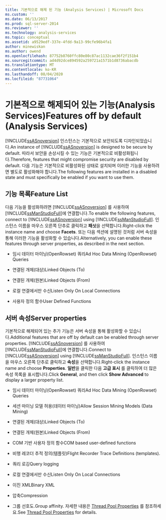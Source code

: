 ```yaml
---
title: 기본적으로 해제 된 기능 (Analysis Services) | Microsoft Docs
ms.custom: ''
ms.date: 06/13/2017
ms.prod: sql-server-2014
ms.reviewer: ''
ms.technology: analysis-services
ms.topic: conceptual
ms.assetid: a9529edf-337e-4fdd-9a13-99cfe96b4fa1
author: minewiskan
ms.author: owend
ms.openlocfilehash: 87752b8760ffc80e80c87ac1132cae36f2f151b4
ms.sourcegitcommit: ad4d92dce894592a259721a1571b1d8736abacdb
ms.translationtype: MT
ms.contentlocale: ko-KR
ms.lasthandoff: 08/04/2020
ms.locfileid: "87731064"
---
```

# <a name="features-off-by-default-analysis-services"></a><span data-ttu-id="999cd-102">기본적으로 해제되어 있는 기능(Analysis Services)</span><span class="sxs-lookup"><span data-stu-id="999cd-102">Features off by default (Analysis Services)</span></span>
  <span data-ttu-id="999cd-103">[!INCLUDE[ssASnoversion](../../includes/ssasnoversion-md.md)] 인스턴스는 기본적으로 보안되도록 디자인되었습니다.</span><span class="sxs-lookup"><span data-stu-id="999cd-103">An instance of [!INCLUDE[ssASnoversion](../../includes/ssasnoversion-md.md)] is designed to be secure by default.</span></span> <span data-ttu-id="999cd-104">따라서 보안을 손상시킬 수 있는 기능은 기본적으로 비활성화됩니다.</span><span class="sxs-lookup"><span data-stu-id="999cd-104">Therefore, features that might compromise security are disabled by default.</span></span> <span data-ttu-id="999cd-105">다음 기능은 기본적으로 비활성화된 상태로 설치되며 이러한 기능을 사용하려면 별도로 활성화해야 합니다.</span><span class="sxs-lookup"><span data-stu-id="999cd-105">The following features are installed in a disabled state and must specifically be enabled if you want to use them.</span></span>  
  
## <a name="feature-list"></a><span data-ttu-id="999cd-106">기능 목록</span><span class="sxs-lookup"><span data-stu-id="999cd-106">Feature List</span></span>  
 <span data-ttu-id="999cd-107">다음 기능을 활성화하려면 [!INCLUDE[ssASnoversion](../../includes/ssasnoversion-md.md)] 를 사용하여 [!INCLUDE[ssManStudioFull](../../includes/ssmanstudiofull-md.md)]에 연결합니다.</span><span class="sxs-lookup"><span data-stu-id="999cd-107">To enable the following features, connect to [!INCLUDE[ssASnoversion](../../includes/ssasnoversion-md.md)] using [!INCLUDE[ssManStudioFull](../../includes/ssmanstudiofull-md.md)].</span></span> <span data-ttu-id="999cd-108">인스턴스 이름을 마우스 오른쪽 단추로 클릭하고 **패싯**을 선택합니다.</span><span class="sxs-lookup"><span data-stu-id="999cd-108">Right-click the instance name and choose **Facets**.</span></span> <span data-ttu-id="999cd-109">또는 다음 섹션에 설명된 것처럼 서버 속성을 통해 이러한 기능을 활성화할 수 있습니다.</span><span class="sxs-lookup"><span data-stu-id="999cd-109">Alternatively, you can enable these features through server properties, as described in the next section.</span></span>  
  
-   <span data-ttu-id="999cd-110">임시 데이터 마이닝(OpenRowset) 쿼리</span><span class="sxs-lookup"><span data-stu-id="999cd-110">Ad Hoc Data Mining (OpenRowset) Queries</span></span>  
  
-   <span data-ttu-id="999cd-111">연결된 개체(대상)</span><span class="sxs-lookup"><span data-stu-id="999cd-111">Linked Objects (To)</span></span>  
  
-   <span data-ttu-id="999cd-112">연결된 개체(원본)</span><span class="sxs-lookup"><span data-stu-id="999cd-112">Linked Objects (From)</span></span>  
  
-   <span data-ttu-id="999cd-113">로컬 연결에서만 수신</span><span class="sxs-lookup"><span data-stu-id="999cd-113">Listen Only On Local Connections</span></span>  
  
-   <span data-ttu-id="999cd-114">사용자 정의 함수</span><span class="sxs-lookup"><span data-stu-id="999cd-114">User Defined Functions</span></span>  
  
## <a name="server-properties"></a><span data-ttu-id="999cd-115">서버 속성</span><span class="sxs-lookup"><span data-stu-id="999cd-115">Server properties</span></span>  
 <span data-ttu-id="999cd-116">기본적으로 해제되어 있는 추가 기능은 서버 속성을 통해 활성화할 수 있습니다.</span><span class="sxs-lookup"><span data-stu-id="999cd-116">Additional features that are off by default can be enabled through server properties.</span></span> <span data-ttu-id="999cd-117">[!INCLUDE[ssASnoversion](../../includes/ssasnoversion-md.md)] 를 사용하여 [!INCLUDE[ssManStudioFull](../../includes/ssmanstudiofull-md.md)]에 연결합니다.</span><span class="sxs-lookup"><span data-stu-id="999cd-117">Connect to [!INCLUDE[ssASnoversion](../../includes/ssasnoversion-md.md)] using [!INCLUDE[ssManStudioFull](../../includes/ssmanstudiofull-md.md)].</span></span> <span data-ttu-id="999cd-118">인스턴스 이름을 마우스 오른쪽 단추로 클릭하고 **속성**을 선택합니다.</span><span class="sxs-lookup"><span data-stu-id="999cd-118">Right-click the instance name and choose **Properties**.</span></span> <span data-ttu-id="999cd-119">**일반**을 클릭한 다음 **고급 표시** 를 클릭하여 더 많은 속성 목록을 표시합니다.</span><span class="sxs-lookup"><span data-stu-id="999cd-119">Click **General**, and then click **Show Advanced** to display a larger property list.</span></span>  
  
-   <span data-ttu-id="999cd-120">임시 데이터 마이닝(OpenRowset) 쿼리</span><span class="sxs-lookup"><span data-stu-id="999cd-120">Ad Hoc Data Mining (OpenRowset) Queries</span></span>  
  
-   <span data-ttu-id="999cd-121">세션 마이닝 모델 허용(데이터 마이닝)</span><span class="sxs-lookup"><span data-stu-id="999cd-121">Allow Session Mining Models (Data Mining)</span></span>  
  
-   <span data-ttu-id="999cd-122">연결된 개체(대상)</span><span class="sxs-lookup"><span data-stu-id="999cd-122">Linked Objects (To)</span></span>  
  
-   <span data-ttu-id="999cd-123">연결된 개체(원본)</span><span class="sxs-lookup"><span data-stu-id="999cd-123">Linked Objects (From)</span></span>  
  
-   <span data-ttu-id="999cd-124">COM 기반 사용자 정의 함수</span><span class="sxs-lookup"><span data-stu-id="999cd-124">COM based user-defined functions</span></span>  
  
-   <span data-ttu-id="999cd-125">비행 레코더 추적 정의(템플릿)</span><span class="sxs-lookup"><span data-stu-id="999cd-125">Flight Recorder Trace Definitions (templates).</span></span>  
  
-   <span data-ttu-id="999cd-126">쿼리 로깅</span><span class="sxs-lookup"><span data-stu-id="999cd-126">Query logging</span></span>  
  
-   <span data-ttu-id="999cd-127">로컬 연결에서만 수신</span><span class="sxs-lookup"><span data-stu-id="999cd-127">Listen Only On Local Connections</span></span>  
  
-   <span data-ttu-id="999cd-128">이진 XML</span><span class="sxs-lookup"><span data-stu-id="999cd-128">Binary XML</span></span>  
  
-   <span data-ttu-id="999cd-129">압축</span><span class="sxs-lookup"><span data-stu-id="999cd-129">Compression</span></span>  
  
-   <span data-ttu-id="999cd-130">그룹 선호도.</span><span class="sxs-lookup"><span data-stu-id="999cd-130">Group affinity.</span></span> <span data-ttu-id="999cd-131">자세한 내용은 [Thread Pool Properties](../server-properties/thread-pool-properties.md) 를 참조하세요.</span><span class="sxs-lookup"><span data-stu-id="999cd-131">See [Thread Pool Properties](../server-properties/thread-pool-properties.md) for details.</span></span>  
  
  
